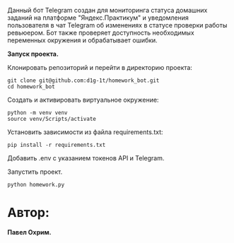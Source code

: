 Данный бот Telegram создан для мониторинга статуса домашних заданий на платформе "Яндекс.Практикум" и уведомления пользователя в чат Telegram об изменениях в статусе проверки работы ревьюером. Бот также проверяет доступность необходимых переменных окружения и обрабатывает ошибки.

**Запуск проекта.**

Клонировать репозиторий и перейти в директорию проекта:
```
git clone git@github.com:d1g-1t/homework_bot.git
cd homework_bot
```
Создать и активировать виртуальное окружение:
```
python -m venv venv
source venv/Scripts/activate
```
Установить зависимости из файла requirements.txt:
```
pip install -r requirements.txt
```

Добавить .env с указанием токенов API и Telegram.

Запустить проект.
```
python homework.py
```

# Автор:

**Павел Охрим.**
